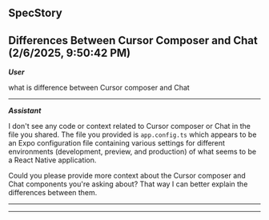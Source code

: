 ## SpecStory

## Differences Between Cursor Composer and Chat (2/6/2025, 9:50:42 PM)

_**User**_

what is difference between Cursor composer and Chat

---

_**Assistant**_

I don't see any code or context related to Cursor composer or Chat in the file you shared. The file you provided is `app.config.ts` which appears to be an Expo configuration file containing various settings for different environments (development, preview, and production) of what seems to be a React Native application.

Could you please provide more context about the Cursor composer and Chat components you're asking about? That way I can better explain the differences between them.

---



---

